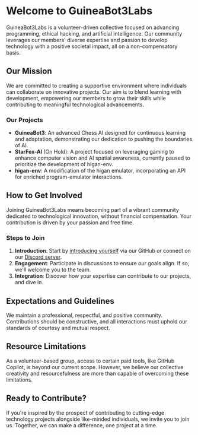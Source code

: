 # Welcome to GuineaBot3Labs

GuineaBot3Labs is a volunteer-driven collective focused on advancing programming, ethical hacking, and artificial intelligence. Our community leverages our members' diverse expertise and passion to develop technology with a positive societal impact, all on a non-compensatory basis.

## Our Mission

We are committed to creating a supportive environment where individuals can collaborate on innovative projects. Our aim is to blend learning with development, empowering our members to grow their skills while contributing to meaningful technological advancements.

### Our Projects

- **GuineaBot3**: An advanced Chess AI designed for continuous learning and adaptation, demonstrating our dedication to pushing the boundaries of AI.
- **StarFox-AI** (On Hold): A project focused on leveraging gaming to enhance computer vision and AI spatial awareness, currently paused to prioritize the development of higan-env.
- **higan-env**: A modification of the higan emulator, incorporating an API for enriched program-emulator interactions.

## How to Get Involved

Joining GuineaBot3Labs means becoming part of a vibrant community dedicated to technological innovation, without financial compensation. Your contribution is driven by your passion and free time.

### Steps to Join

1. **Introduction**: Start by [introducing yourself](https://github.com/GuineaBot3Labs/join/issues/new) via our GitHub or connect on our [Discord server](https://discord.gg/z5raVHz35N).
2. **Engagement**: Participate in discussions to ensure our goals align. If so, we'll welcome you to the team.
3. **Integration**: Discover how your expertise can contribute to our projects, and dive in.

## Expectations and Guidelines

We maintain a professional, respectful, and positive community. Contributions should be constructive, and all interactions must uphold our standards of courtesy and mutual respect.

## Resource Limitations

As a volunteer-based group, access to certain paid tools, like GitHub Copilot, is beyond our current scope. However, we believe our collective creativity and resourcefulness are more than capable of overcoming these limitations.

## Ready to Contribute?

If you're inspired by the prospect of contributing to cutting-edge technology projects alongside like-minded individuals, we invite you to join us. Together, we can make a difference, one project at a time.